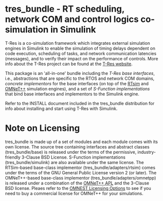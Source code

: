 # tres_bundle - RT scheduling, network COM and control logics co-simulation in Simulink

T-Res is a co-simulation framework which integrates external simulation engines in Simulink to enable the simulation of timing delays dependent on code execution, scheduling of tasks, and network communication latencies (messages), and to verify their impact on the performance of controls. More info about the T-Res project can be found at the [T-Res website](http://retis.sssup.it/tres/).

This package is an 'all-in-one' bundle including the _T-Res base interfaces_, i.e., abstractions that are specific to the RTOS and network COM domains, _concrete implementors_ for the base interfaces (on top of the [RTsim](http://rtsim.sssup.it/) and [OMNeT++](http://www.omnetpp.org/) simulation engines), and a set of _S-Function implementations_ that bind base interfaces and implementors to the Simulink engine.

Refer to the INSTALL document included in the tres_bundle distribution for info about installing and start using T-Res with Simulink.

# Note on Licensing

tres_bundle is made up of a set of modules and each module comes with its own license. The source tree containing interfaces and abstract classes (tres_bundle/base) is released under the terms of the permissive, industry-friendly 3-Clause BSD License. S-Function implementations (tres_bundle/simulink) are also available under the same license. The RTSim-based base-class implementor (tres_bundle/adapters/rtsim) comes under the terms of the GNU General Public License version 2 (or later). The OMNeT++-based base-class implementor (tres_bundle/adapters/omnetpp) is released under a combination of the [OMNeT++ APL](http://www.omnetpp.org/intro/license) and the 3-Clause BSD license. Pleaes refer to the [OMNEST Licensing Options](http://www.omnest.com/licensingfaq.php) to see if you need to buy a commercial license for OMNeT++ for your simulations.
